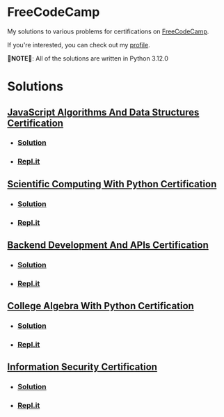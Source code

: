 # FreeCodeCamp

My solutions to various problems for certifications on [FreeCodeCamp](https://freecodecamp.org).

If you're interested, you can check out my [profile](https://freecodecamp.org/ret2christian).

**🚨NOTE🚨**: All of the solutions are written in Python 3.12.0

# Solutions

## [JavaScript Algorithms And Data Structures Certification](fixthislater.com)
- ### [Solution](fixthislater.com)
- ### [Repl.it](fixthislater.com)

## [Scientific Computing With Python Certification](fixthislater.com)
- ### [Solution](fixthislater.com)
- ### [Repl.it](fixthislater.com)

## [Backend Development And APIs Certification](fixthislater.com)
- ### [Solution](fixthislater.com)
- ### [Repl.it](fixthislater.com)

## [College Algebra With Python Certification](fixthislater.com)
- ### [Solution](fixthislater.com)
- ### [Repl.it](fixthislater.com)

## [Information Security Certification](fixthislater.com)
- ### [Solution](fixthislater.com)
- ### [Repl.it](fixthislater.com)

